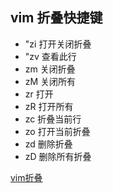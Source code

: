 ## vim 折叠快捷键
* "zi 打开关闭折叠
* "zv 查看此行
* zm 关闭折叠
* zM 关闭所有
* zr 打开
* zR 打开所有
* zc 折叠当前行
* zo 打开当前折叠
* zd 删除折叠
* zD 删除所有折叠

[vim折叠](http://www.cnblogs.com/welkinwalker/archive/2011/05/30/2063587.html)
